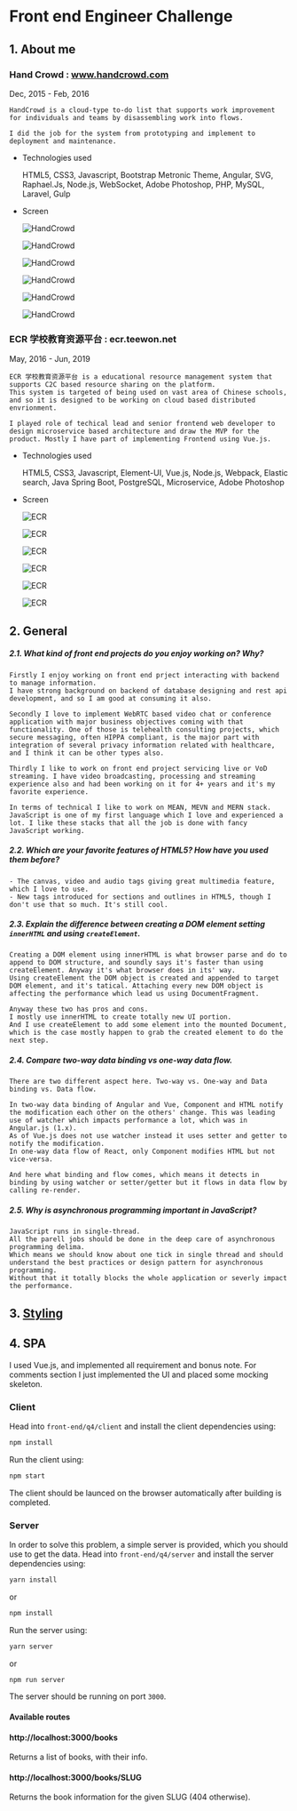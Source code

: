 # Front end Engineer Challenge

## 1. About me

### Hand Crowd : www.handcrowd.com
Dec, 2015 - Feb, 2016

    HandCrowd is a cloud-type to-do list that supports work improvement for individuals and teams by disassembling work into flows.

    I did the job for the system from prototyping and implement to deployment and maintenance.

- Technologies used
  
  HTML5, CSS3, Javascript, Bootstrap Metronic Theme, Angular, SVG, Raphael.Js, Node.js, WebSocket, Adobe Photoshop, PHP, MySQL, Laravel, Gulp

- Screen

  ![HandCrowd](./images/handcrowd/1.png "HandCrowd")

  ![HandCrowd](./images/handcrowd/2.png "HandCrowd")

  ![HandCrowd](./images/handcrowd/3.png "HandCrowd")

  ![HandCrowd](./images/handcrowd/4.png "HandCrowd")

  ![HandCrowd](./images/handcrowd/5.png "HandCrowd")

  ![HandCrowd](./images/handcrowd/6.png "HandCrowd")

### ECR 学校教育资源平台 : ecr.teewon.net
May, 2016 - Jun, 2019

    ECR 学校教育资源平台 is a educational resource management system that supports C2C based resource sharing on the platform.
    This system is targeted of being used on vast area of Chinese schools, and so it is designed to be working on cloud based distributed envrionment.

    I played role of techical lead and senior frontend web developer to design microservice based architecture and draw the MVP for the product. Mostly I have part of implementing Frontend using Vue.js.

- Technologies used
  
  HTML5, CSS3, Javascript, Element-UI, Vue.js, Node.js, Webpack, Elastic search, Java Spring Boot, PostgreSQL, Microservice, Adobe Photoshop

- Screen

  ![ECR](./images/ecr/1.png "ECR")

  ![ECR](./images/ecr/01.png "ECR")

  ![ECR](./images/ecr/2.png "ECR")

  ![ECR](./images/ecr/3.png "ECR")

  ![ECR](./images/ecr/4.png "ECR")

  ![ECR](./images/ecr/5.png "ECR")

## 2. General

##### 2.1. What kind of front end projects do you enjoy working on? Why?
    Firstly I enjoy working on front end prject interacting with backend to manage information.
    I have strong background on backend of database designing and rest api development, and so I am good at consuming it also.

    Secondly I love to implement WebRTC based video chat or conference application with major business objectives coming with that functionality. One of those is telehealth consulting projects, which secure messaging, often HIPPA compliant, is the major part with integration of several privacy information related with healthcare, and I think it can be other types also.

    Thirdly I like to work on front end project servicing live or VoD streaming. I have video broadcasting, processing and streaming experience also and had been working on it for 4+ years and it's my favorite experience.

    In terms of technical I like to work on MEAN, MEVN and MERN stack. JavaScript is one of my first language which I love and experienced a lot. I like these stacks that all the job is done with fancy JavaScript working.

##### 2.2. Which are your favorite features of HTML5? How have you used them before?
    - The canvas, video and audio tags giving great multimedia feature, which I love to use.
    - New tags introduced for sections and outlines in HTML5, though I don't use that so much. It's still cool.

##### 2.3. Explain the difference between creating a DOM element setting `innerHTML` and using `createElement`.
    Creating a DOM element using innerHTML is what browser parse and do to append to DOM structure, and soundly says it's faster than using createElement. Anyway it's what browser does in its' way.
    Using createElement the DOM object is created and appended to target DOM element, and it's tatical. Attaching every new DOM object is affecting the performance which lead us using DocumentFragment.

    Anyway these two has pros and cons.
    I mostly use innerHTML to create totally new UI portion.
    And I use createElement to add some element into the mounted Document, which is the case mostly happen to grab the created element to do the next step.

##### 2.4. Compare two-way data binding vs one-way data flow.
    There are two different aspect here. Two-way vs. One-way and Data binding vs. Data flow.

    In two-way data binding of Angular and Vue, Component and HTML notify the modification each other on the others' change. This was leading use of watcher which impacts performance a lot, which was in Angular.js (1.x).
    As of Vue.js does not use watcher instead it uses setter and getter to notify the modification.
    In one-way data flow of React, only Component modifies HTML but not vice-versa.

    And here what binding and flow comes, which means it detects in binding by using watcher or setter/getter but it flows in data flow by calling re-render.

##### 2.5. Why is asynchronous programming important in JavaScript?
    JavaScript runs in single-thread.
    All the parell jobs should be done in the deep care of asynchronous programming delima.
    Which means we should know about one tick in single thread and should understand the best practices or design pattern for asynchronous programming.
    Without that it totally blocks the whole application or severly impact the performance.


## 3. [Styling](./q3/README.md)

## 4. SPA
  I used Vue.js, and implemented all requirement and bonus note.
  For comments section I just implemented the UI and placed some mocking skeleton.

### Client

Head into `front-end/q4/client` and install the client dependencies using:

```bash
npm install
```

Run the client using:

```bash
npm start
```

The client should be launced on the browser automatically after building is completed.


### Server

In order to solve this problem, a simple server is provided, which you should use to get the data.
Head into `front-end/q4/server` and install the server dependencies using:

```bash
yarn install
```

or

```bash
npm install
```

Run the server using:

```bash
yarn server
```

or

```bash
npm run server
```

The server should be running on port `3000`.

#### Available routes

#### http://localhost:3000/books

Returns a list of books, with their info.

#### http://localhost:3000/books/SLUG

Returns the book information for the given SLUG (404 otherwise).
